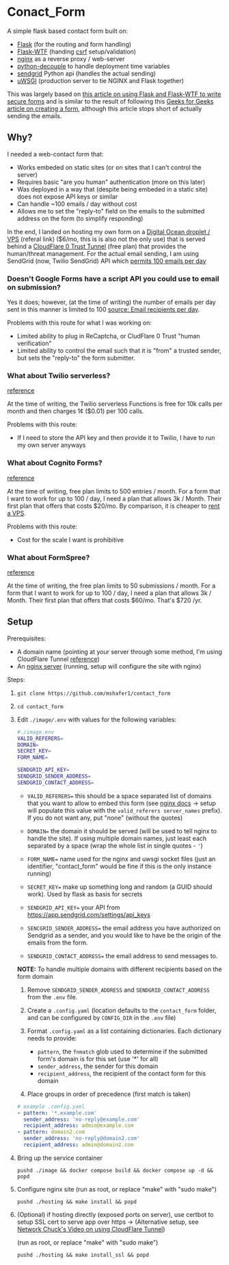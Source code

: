 # Conact_Form

A simple flask based contact form built on:
- [Flask](https://pypi.org/project/Flask/) (for the routing and form handling)
- [Flask-WTF](https://pypi.org/project/Flask-WTF/) (handing [csrf](https://owasp.org/www-community/attacks/csrf) setup/validation)
- [nginx](https://nginx.org/) as a reverse proxy / web-server
- [python-decouple](https://pypi.org/project/python-decouple/) to handle deployment time variables
- [sendgrid](https://pypi.org/project/sendgrid/) Python api (handles the actual sending)
- [uWSGI](https://pypi.org/project/uWSGI/) (production server to tie NGINX and Flask together)

This was largely based on [this article on using Flask and Flask-WTF to write secure forms](https://mailtrap.io/blog/flask-contact-form/) and is similar to the result of following this [Geeks for Geeks article on creating a form](https://www.geeksforgeeks.org/create-contact-us-using-wtforms-in-flask/), although this article stops short of actually sending the emails.


## Why?

I needed a web-contact form that:
* Works embeded on static sites (or on sites that I can't control the server)
* Requires basic "are you human" authentication (more on this later)
* Was deployed in a way that (despite being embeded in a static site) does not expose API keys or similar
* Can handle ~100 emails / day without cost
* Allows me to set the "reply-to" field on the emails to the submitted address on the form (to simplify responding)

In the end, I landed on hosting my own form on a [Digital Ocean droplet / VPS](https://m.do.co/c/e62a2722d8d4) (referal link) ($6/mo, this is is also not the only use) that is served behind a [CloudFlare 0 Trust Tunnel](https://www.cloudflare.com/plans/zero-trust-services/) (free plan) that provides the human/threat management.
For the actual email sending, I am using SendGrid (now, Twilio SendGrid) API which [permits 100 emails per day](https://sendgrid.com/content/dam/sendgrid/legacy/documents/Twilio-SendGrid-Email-API-Plan-Comparison.pdf?ver=1696571602881)

### Doesn't Google Forms have a script API you could use to email on submission?
Yes it does; however, (at the time of writing) the number of emails per day sent in this manner is limited to 100 [source: Email recipients per day](https://developers.google.com/apps-script/guides/services/quotas#note1).

Problems with this route for what I was working on:
- Limited ability to plug in ReCaptcha, or CludFlare 0 Trust "human verification"
- Limited ability to control the email such that it is "from" a trusted sender, but sets the "reply-to" the form submitter.


### What about Twilio serverless?

[reference](https://www.twilio.com/code-exchange/email-contact-form-with-sendgrid)

At the time of writing, the Twilio serverless Functions is free for 10k calls per month and then charges 1¢ ($0.01) per 100 calls.

Problems with this route:
- If I need to store the API key and then provide it to Twilio, I have to run my own server anyways

### What about Cognito Forms?

[reference](https://www.cognitoforms.com/pricing)

At the time of writing, free plan limits to 500 entries / month. For a form that I want to work for up to 100 / day, I need a plan that allows 3k / Month. 
Their first plan that offers that costs $20/mo. By comparison, it is cheaper to [rent a VPS](https://techit.mandmshafer.com/Blog/website_hosting_platforms_review.html#high-level-comparison).

Problems with this route:
- Cost for the scale I want is prohibitive

### What about FormSpree?

[reference](https://community.cloudflare.com/t/emailing-through-a-contact-form-on-a-static-site-is-possible-right/680464/4)

At the time of writing, the free plan limits to 50 submissions / month. For a form that I want to work for up to 100 / day, I need a plan that allows 3k / Month. 
Their first plan that offers that costs $60/mo. That's $720 /yr. 


  
## Setup

Prerequisites:
- A domain name (pointing at your server through some method, I'm using CloudFlare Tunnel [reference](https://youtu.be/ey4u7OUAF3c?si=e1oBcK_ufDrghS7A&t=320))
- An [nginx server](https://github.com/mshafer1/ansible-configs?tab=readme-ov-file#bootstrapping-an-nginx-server) (running, setup will configure the site with nginx)

Steps:
1. `git clone https://github.com/mshafer1/contact_form`

1. `cd contact_form`

1. Edit `./image/.env` with values for the following variables:
    ```bash
    #./image.env
    VALID_REFERERS=
    DOMAIN=
    SECRET_KEY=
    FORM_NAME=

    SENDGRID_API_KEY=
    SENDGRID_SENDER_ADDRESS=
    SENDGRID_CONTACT_ADDRESS=
    ```

    - `VALID_REFERERS=` this should be a space separated list of domains that you want to allow to embed this form (see [nginx docs](https://nginx.org/en/docs/http/ngx_http_referer_module.html#valid_referers) -> setup will populate this value with the `valid_referers server_names` prefix). If you do not want any, put "none" (without the quotes)

    - `DOMAIN=` the domain it should be served (will be used to tell nginx to handle the site). If using multiple domain names, just least each separated by a space (wrap the whole list in single quotes - `'`)

    - `FORM_NAME=` name used for the nginx and uwsgi socket files (just an identifier, "contact_form" would be fine if this is the only instance running)

    - `SECRET_KEY=` make up something long and random (a GUID should work). Used by flask as basis for secrets

    - `SENDGRID_API_KEY=` your API from https://app.sendgrid.com/settings/api_keys

    - `SENCGRID_SENDER_ADDRESS=` the email address you have authorized on Sendgrid as a sender, and you would like to have be the origin of the emails from the form.

    - `SENDGRID_CONTACT_ADDRESS=` the email address to send messages to.

    **NOTE:** To handle multiple domains with different recipients based on the form domain
        
      1. Remove `SENDGRID_SENDER_ADDRESS` and `SENDGRID_CONTACT_ADDRESS` from the `.env` file.
      1. Create a `.config.yaml` (location defaults to the `contact_form` folder, and can be configured by `CONFIG_DIR` in the `.env` file)
      1. Format `.config.yaml` as a list containing dictionaries. Each dictionary needs to provide:
       
            * `pattern`, the `fnmatch` glob used to determine if the submitted form's domain is for this set (use '*' for all)
            * `sender_address`, the sender for this domain
            * `recipient_address`, the recipient of the contact form for this domain

      1. Place groups in order of precedence (first match is taken)
    
      ```yaml
      # example .config.yaml
      - pattern: '*.example.com'
        sender_address: 'no-reply@example.com'
        recipient_address: admin@example.com
      - pattern: domain2.com
        sender_address: 'no-reply@domain2.com'
        recipient_address: admin@domain2.com
      ```


1. Bring up the service container
    
    `pushd ./image && docker compose build && docker compose up -d && popd`

1. Configure nginx site (run as root, or replace "make" with "sudo make")
    
    `pushd ./hosting && make install && popd`

1. (Optional) if hosting directly (exposed ports on server), use certbot to setup SSL cert to serve app over https -> (Alternative setup, see [Network Chuck's Video on using CloudFlare Tunnel](https://www.youtube.com/watch?v=ey4u7OUAF3c&t=188s&pp=ygUlbmV0d29ya2NodWNrIGV4cG9zZSB5b3VyIGhvbWUgbmV0d29yaw%3D%3D))

    (run as root, or replace "make" with "sudo make")

    `pushd ./hosting && make install_ssl && popd`
